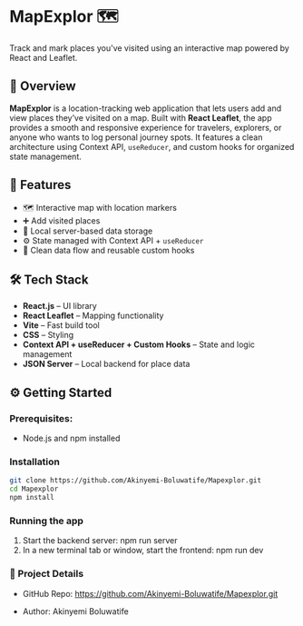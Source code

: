 # MapExplor 🗺️

Track and mark places you've visited using an interactive map powered by React and Leaflet.

## 📍 Overview

**MapExplor** is a location-tracking web application that lets users add and view places they’ve visited on a map. Built with **React Leaflet**, the app provides a smooth and responsive experience for travelers, explorers, or anyone who wants to log personal journey spots. It features a clean architecture using Context API, `useReducer`, and custom hooks for organized state management.

## 🌟 Features

- 🗺️ Interactive map with location markers
- ➕ Add visited places
- 💾 Local server-based data storage
- ⚙️ State managed with Context API + `useReducer`
- 🧼 Clean data flow and reusable custom hooks

## 🛠️ Tech Stack

- **React.js** – UI library
- **React Leaflet** – Mapping functionality
- **Vite** – Fast build tool
- **CSS** – Styling
- **Context API + useReducer + Custom Hooks** – State and logic management
- **JSON Server** – Local backend for place data

## ⚙️ Getting Started

### Prerequisites:

- Node.js and npm installed

### Installation

```bash
git clone https://github.com/Akinyemi-Boluwatife/Mapexplor.git
cd Mapexplor
npm install
```

### Running the app

1. Start the backend server: npm run server
2. In a new terminal tab or window, start the frontend: npm run dev

### 📌 Project Details

- GitHub Repo: https://github.com/Akinyemi-Boluwatife/Mapexplor.git

- Author: Akinyemi Boluwatife
